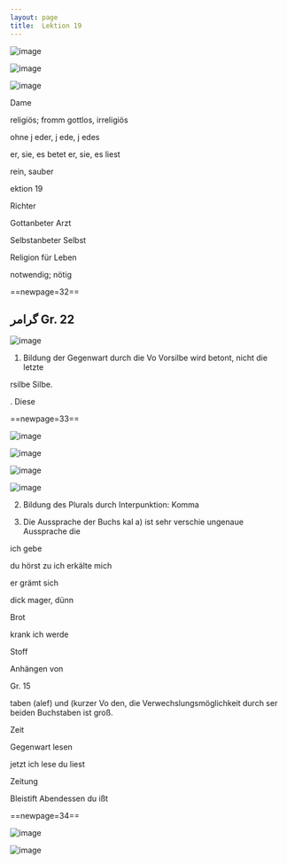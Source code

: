 ```yaml
---
layout: page
title:  Lektion 19
---
```



![image](assets/s/034.png-03.png)

![image](assets/s/2col/034.png-05_1L.png)

![image](assets/s/2col/034.png-05_2R.png)

Dame

religiös; fromm gottlos, irreligiös

ohne j eder, j ede, j edes

er, sie, es betet er, sie, es liest

rein, sauber



ektion 19

Richter

Gottanbeter Arzt

Selbstanbeter Selbst

Religion für Leben

notwendig; nötig



==newpage=32==

## گرامر Gr. 22

![image](assets/s/035.png-03.png)

1. Bildung der Gegenwart durch die Vo Vorsilbe wird betont, nicht die
letzte



rsilbe Silbe.

. Diese



==newpage=33==

![image](assets/s/036.png-02.png)

![image](assets/s/2col/036.png-12_1L.png)

![image](assets/s/2col/036.png-12_2R.png)

![image](assets/s/036.png-15.png)

2. Bildung des Plurals durch Interpunktion: Komma

3. Die Aussprache der Buchs kal a) ist sehr verschie ungenaue
Aussprache die

ich gebe

du hörst zu ich erkälte mich

er grämt sich

dick mager, dünn

Brot

krank ich werde

Stoff



Anhängen von

Gr. 15

taben (alef) und (kurzer Vo den, die Verwechslungsmöglichkeit durch ser
beiden Buchstaben ist groß.

Zeit

Gegenwart lesen

jetzt ich lese du liest

Zeitung

Bleistift Abendessen du ißt



==newpage=34==

![image](assets/s/2col/037.png-02_1L.png)

![image](assets/s/2col/037.png-02_2R.png)

